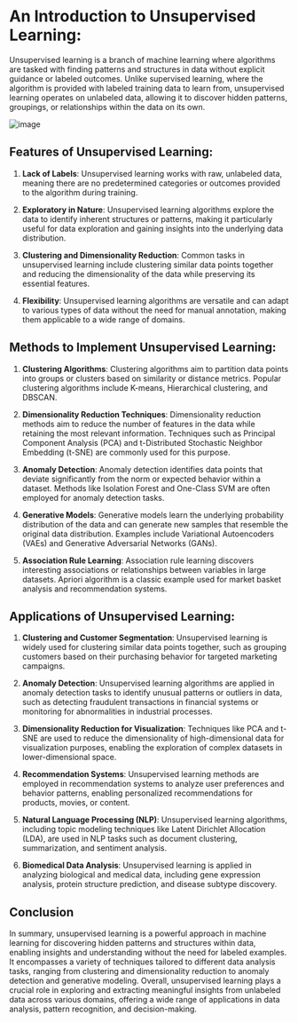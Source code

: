 # An Introduction to Unsupervised Learning:

Unsupervised learning is a branch of machine learning where algorithms are tasked with finding patterns and structures in data without explicit guidance or labeled outcomes. Unlike supervised learning, where the algorithm is provided with labeled training data to learn from, unsupervised learning operates on unlabeled data, allowing it to discover hidden patterns, groupings, or relationships within the data on its own.

![image](https://github.com/Kevin-1001/Basics_of_Machine_Learning/assets/133469619/24b19b91-0972-4bbd-856a-9219f005751a)


## Features of Unsupervised Learning:

1. **Lack of Labels**: Unsupervised learning works with raw, unlabeled data, meaning there are no predetermined categories or outcomes provided to the algorithm during training.

2. **Exploratory in Nature**: Unsupervised learning algorithms explore the data to identify inherent structures or patterns, making it particularly useful for data exploration and gaining insights into the underlying data distribution.

3. **Clustering and Dimensionality Reduction**: Common tasks in unsupervised learning include clustering similar data points together and reducing the dimensionality of the data while preserving its essential features.

4. **Flexibility**: Unsupervised learning algorithms are versatile and can adapt to various types of data without the need for manual annotation, making them applicable to a wide range of domains.

## Methods to Implement Unsupervised Learning:

1. **Clustering Algorithms**: Clustering algorithms aim to partition data points into groups or clusters based on similarity or distance metrics. Popular clustering algorithms include K-means, Hierarchical clustering, and DBSCAN.

2. **Dimensionality Reduction Techniques**: Dimensionality reduction methods aim to reduce the number of features in the data while retaining the most relevant information. Techniques such as Principal Component Analysis (PCA) and t-Distributed Stochastic Neighbor Embedding (t-SNE) are commonly used for this purpose.

3. **Anomaly Detection**: Anomaly detection identifies data points that deviate significantly from the norm or expected behavior within a dataset. Methods like Isolation Forest and One-Class SVM are often employed for anomaly detection tasks.

4. **Generative Models**: Generative models learn the underlying probability distribution of the data and can generate new samples that resemble the original data distribution. Examples include Variational Autoencoders (VAEs) and Generative Adversarial Networks (GANs).

5. **Association Rule Learning**: Association rule learning discovers interesting associations or relationships between variables in large datasets. Apriori algorithm is a classic example used for market basket analysis and recommendation systems.


## Applications of Unsupervised Learning:

1. **Clustering and Customer Segmentation**: Unsupervised learning is widely used for clustering similar data points together, such as grouping customers based on their purchasing behavior for targeted marketing campaigns.

2. **Anomaly Detection**: Unsupervised learning algorithms are applied in anomaly detection tasks to identify unusual patterns or outliers in data, such as detecting fraudulent transactions in financial systems or monitoring for abnormalities in industrial processes.

3. **Dimensionality Reduction for Visualization**: Techniques like PCA and t-SNE are used to reduce the dimensionality of high-dimensional data for visualization purposes, enabling the exploration of complex datasets in lower-dimensional space.

4. **Recommendation Systems**: Unsupervised learning methods are employed in recommendation systems to analyze user preferences and behavior patterns, enabling personalized recommendations for products, movies, or content.

5. **Natural Language Processing (NLP)**: Unsupervised learning algorithms, including topic modeling techniques like Latent Dirichlet Allocation (LDA), are used in NLP tasks such as document clustering, summarization, and sentiment analysis.

6. **Biomedical Data Analysis**: Unsupervised learning is applied in analyzing biological and medical data, including gene expression analysis, protein structure prediction, and disease subtype discovery.

## Conclusion

In summary, unsupervised learning is a powerful approach in machine learning for discovering hidden patterns and structures within data, enabling insights and understanding without the need for labeled examples. It encompasses a variety of techniques tailored to different data analysis tasks, ranging from clustering and dimensionality reduction to anomaly detection and generative modeling. Overall, unsupervised learning plays a crucial role in exploring and extracting meaningful insights from unlabeled data across various domains, offering a wide range of applications in data analysis, pattern recognition, and decision-making.
